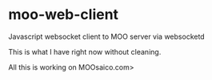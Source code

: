 # moo-web-client
Javascript websocket client to MOO server via websocketd

<p>This is what I have right now without cleaning.</p>
<p>All this is working on MOOsaico.com>
